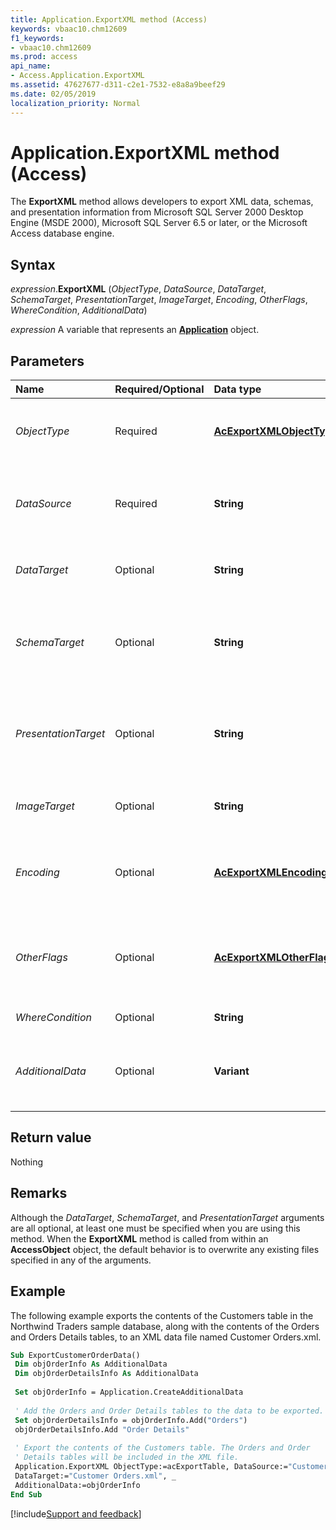 ```yaml
---
title: Application.ExportXML method (Access)
keywords: vbaac10.chm12609
f1_keywords:
- vbaac10.chm12609
ms.prod: access
api_name:
- Access.Application.ExportXML
ms.assetid: 47627677-d311-c2e1-7532-e8a8a9beef29
ms.date: 02/05/2019
localization_priority: Normal
---
```



# Application.ExportXML method (Access)

The **ExportXML** method allows developers to export XML data, schemas, and presentation information from Microsoft SQL Server 2000 Desktop Engine (MSDE 2000), Microsoft SQL Server 6.5 or later, or the Microsoft Access database engine.


## Syntax

_expression_.**ExportXML** (_ObjectType_, _DataSource_, _DataTarget_, _SchemaTarget_, _PresentationTarget_, _ImageTarget_, _Encoding_, _OtherFlags_, _WhereCondition_, _AdditionalData_)

_expression_ A variable that represents an **[Application](Access.Application.md)** object.


## Parameters

|Name|Required/Optional|Data type|Description|
|:-----|:-----|:-----|:-----|
| _ObjectType_|Required|**[AcExportXMLObjectType](Access.AcExportXMLObjectType.md)**| An **AcExportXMLObjectType** that represents the type of **[AccessObject](Access.AccessObject.md)** object to export.|
| _DataSource_|Required|**String**| The name of the **AccessObject** object to export. The default is the currently open object of the type specified by the _ObjectType_ argument.|
| _DataTarget_|Optional|**String**|The file name and path for the exported data. If this argument is omitted, data is not exported.|
| _SchemaTarget_|Optional|**String**|The file name and path for the exported schema information. If this argument is omitted, schema information is not exported to a separate XML file.|
| _PresentationTarget_|Optional|**String**|The file name and path for the exported presentation information. If this argument is omitted, presentation information is not exported.|
| _ImageTarget_|Optional|**String**|The path for exported images. If this argument is omitted, images are not exported.|
| _Encoding_|Optional|**[AcExportXMLEncoding](Access.AcExportXMLEncoding.md)**|An **AcExportXMLEncoding** constant that specifies the text encoding to use for the exported XML. The default value is **acUTF8**.|
| _OtherFlags_|Optional|**[AcExportXMLOtherFlags](Access.AcExportXMLOtherFlags.md)**|A bit mask that specifies other behaviors associated with exporting to XML. Can be a combination of **AcExportXMLOtherFlags** constants.|
| _WhereCondition_|Optional|**String**|Specifies a subset of records to be exported.|
| _AdditionalData_|Optional|**Variant**|Specifies additional tables to export. This argument is ignored if the  _OtherFlags_ argument is set to **acLiveReportSource**.|

## Return value

Nothing


## Remarks

Although the _DataTarget_,  _SchemaTarget_, and  _PresentationTarget_ arguments are all optional, at least one must be specified when you are using this method. When the **ExportXML** method is called from within an **AccessObject** object, the default behavior is to overwrite any existing files specified in any of the arguments.


## Example

The following example exports the contents of the Customers table in the Northwind Traders sample database, along with the contents of the Orders and Orders Details tables, to an XML data file named Customer Orders.xml.


```vb
Sub ExportCustomerOrderData() 
 Dim objOrderInfo As AdditionalData 
 Dim objOrderDetailsInfo As AdditionalData 
 
 Set objOrderInfo = Application.CreateAdditionalData 
 
 ' Add the Orders and Order Details tables to the data to be exported. 
 Set objOrderDetailsInfo = objOrderInfo.Add("Orders") 
 objOrderDetailsInfo.Add "Order Details" 
 
 ' Export the contents of the Customers table. The Orders and Order 
 ' Details tables will be included in the XML file. 
 Application.ExportXML ObjectType:=acExportTable, DataSource:="Customers", _ 
 DataTarget:="Customer Orders.xml", _ 
 AdditionalData:=objOrderInfo 
End Sub
```




[!include[Support and feedback](~/includes/feedback-boilerplate.md)]
